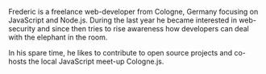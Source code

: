 Frederic is a freelance web-developer from Cologne, Germany focusing on JavaScript and Node.js. During the last year he became interested in web-security and since then tries to rise awareness how developers can deal with the elephant in the room.

In his spare time, he likes to contribute to open source projects and co-hosts the local JavaScript meet-up Cologne.js.

